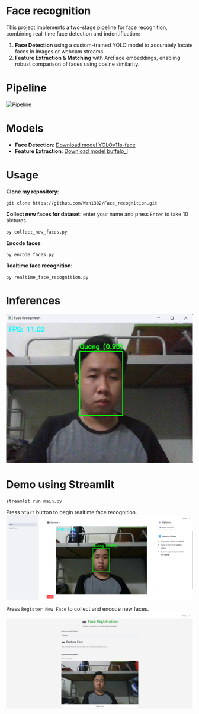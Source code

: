 # Face recognition
This project implements a two-stage pipeline for face recognition, combining real-time face detection and indentification:<br>
1. **Face Detection** using a custom-trained YOLO model to accurately locate faces in images or webcam streams.<br>
2. **Feature Extraction & Matching** with ArcFace embeddings, enabling robust comparison of faces using cosine similarity.<br>

# Pipeline
![Pipeline](imgs/pipeline_face_recognition.png)

# Models
- **Face Detection**: [Download model YOLOv11s-face](https://github.com/akanametov/yolo-face)
- **Feature Extraction**: [Download model buffalo_l](https://github.com/deepinsight/insightface/tree/master/model_zoo)<br>

# Usage
**Clone my repository**:
```
git clone https://github.com/Wan1302/Face_recognition.git
```

**Collect new faces for dataset**: enter your name and press `Enter` to take 10 pictures.
```
py collect_new_faces.py
```

**Encode faces**: 
```
py encode_faces.py
```

**Realtime face recognition**:
```
py realtime_face_recognition.py
```

# Inferences
![Inferences](imgs/Face_Recognition.png)

# Demo using Streamlit
```
streamlit run main.py
```
Press `Start` button to begin realtime face recognition.
![Page_1](imgs/page_1.png)

Press `Register New Face` to collect and encode new faces.
![Page_1](imgs/page_2.png)

